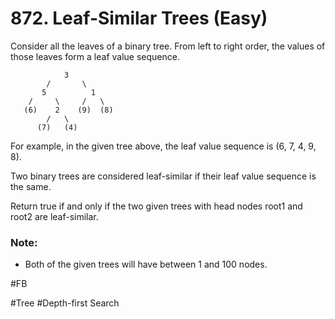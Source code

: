 # 872. Leaf-Similar Trees (Easy)

Consider all the leaves of a binary tree.  From left to right order, the values of those leaves form a leaf value sequence.

```
            3
        /       \
       5          1
    /     \     /   \
   (6)    2    (9)  (8)
        /   \
      (7)   (4)
```

For example, in the given tree above, the leaf value sequence is (6, 7, 4, 9, 8).

Two binary trees are considered leaf-similar if their leaf value sequence is the same.

Return true if and only if the two given trees with head nodes root1 and root2 are leaf-similar.

### Note:
- Both of the given trees will have between 1 and 100 nodes.

#FB

#Tree #Depth-first Search
